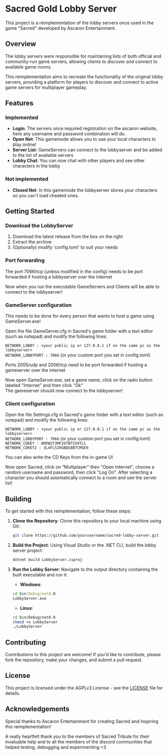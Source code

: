 # Sacred Gold Lobby Server

This project is a reimplementation of the lobby servers once used in the game "Sacred" developed by Ascaron Entertainment.

## Overview

The lobby servers were responsible for maintaining lists of both official and community-run game servers, allowing clients to discover and connect to available game rooms.

This reimplementation aims to recreate the functionality of the original lobby servers, providing a platform for players to discover and connect to active game servers for multiplayer gameplay.

## Features

### Implemented
- **Login**: The servers once required registration on the ascaron website, here any username and password combination will do.
- **Open Net**: This gamemode allows you to use your local characters to play online!
- **Server List**: GameServers can connect to the lobbyserver and be added to the list of available servers
- **Lobby Chat**: You can now chat with other players and see other characters in the lobby

### Not implemented
- **Closed Net**: In this gamemode the lobbyserver stores your characters so you can't load cheated ones.

## Getting Started

### Download the LobbyServer
1. Download the latest release from the box on the right
2. Extract the archive
3. (Optionally) modify 'config.toml' to suit your needs

### Port forwarding
The port 7066/tcp (unless modified in the config) needs to be port forwarded if hosting a lobbyserver over the internet

Now when you run the executable GameServers and Clients will be able to connect to the lobbyserver!

### GameServer configuration
This needs to be done for every person that wants to host a game using GameServer.exe!

Open the file GameServer.cfg in Sacred's game folder with a text editor (such as notepad) and modify the following lines:  

`NETWORK_LOBBY : <your public ip or 127.0.0.1 if on the same pc as the lobbyserver>`<br>
`NETWORK_LOBBYPORT : 7066` (or your custom port you set in config.toml)

Ports 2005/udp and 2006/tcp need to be port forwarded if hosting a gameserver over the internet

Now open GameServer.exe, set a game name, click on the radio button labeled "Internet" and then click "Ok"  
The gameserver should now connect to the lobbyserver!

### Client configuration

Open the file Settings.cfg in Sacred's game folder with a text editor (such as notepad) and modify the following lines:

`NETWORK_LOBBY : <your public ip or 127.0.0.1 if on the same pc as the lobbyserver>`<br>
`NETWORK_LOBBYPORT : 7066` (or your custom port you set in config.toml)  
`NETWORK_CDKEY : AMVW2Y3MF2OTBTSS9TLC`<br>
`NETWORK_CDKEY2 : 3L4FLSIRGBQS8BTCMGE9`

You can also write the CD Keys from the in-game UI

Now open Sacred, click on "Multiplayer" then "Open Internet", choose a random username and password, then click "Log On".
After selecting a character you should automatically connect to a room and see the server list!

## Building

To get started with this reimplementation, follow these steps:

1. **Clone the Repository**: Clone this repository to your local machine using Git:

    ```bash
    git clone https://github.com/yourusername/sacred-lobby-server.git
    ```

2. **Build the Project**: Using Visual Studio or the .NET CLI, build the lobby server project:

    ```bash
    dotnet build LobbyServer.csproj
    ```

3. **Run the Lobby Server**: Navigate to the output directory containing the built executable and run it:

    - **Windows**:
    ```cmd
    cd bin/Debug/net8.0
    LobbyServer.exe
    ```

    - **Linux**:
    ```bash
    cd bin/Debug/net8.0
    chmod +x LobbyServer
    ./LobbyServer
    ```

## Contributing

Contributions to this project are welcome! If you'd like to contribute, please fork the repository, make your changes, and submit a pull request.

## License

This project is licensed under the AGPLv3 License - see the [LICENSE](LICENSE) file for details.

## Acknowledgements

Special thanks to Ascaron Entertainment for creating Sacred and inspiring this reimplementation!

A really heartfelt thank you to the members of Sacred Tribute for their invaluable help and to all the members of the discord communities that helped testing, debugging and experimenting <3

